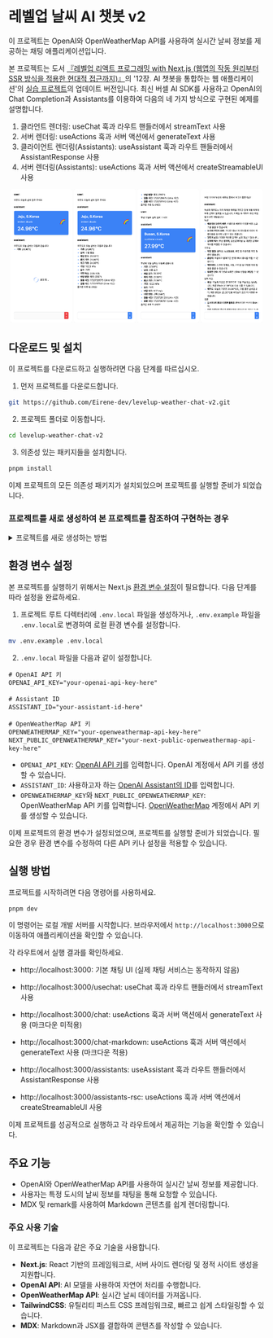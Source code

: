 # 레벨업 날씨 AI 챗봇 v2

이 프로젝트는 OpenAI와 OpenWeatherMap API를 사용하여 실시간 날씨 정보를 제공하는 채팅 애플리케이션입니다.

본 프로젝트는 도서 [『레벨업 리액트 프로그래밍 with Next.js (웹앱의 작동 원리부터 SSR 방식을 적용한 현대적 접근까지)』](https://reactnext-central.xyz/levelup/book)의 '12장. AI 챗봇을 통합하는 웹 애플리케이션'의 [실습 프로젝트](https://github.com/bjpublic/react_programming_with_Next.js/tree/main/chapter12)의 업데이트 버전입니다. 최신 버셀 AI SDK를 사용하고 OpenAI의 Chat Completion과 Assistants를 이용하여 다음의 네 가지 방식으로 구현된 예제를 설명합니다.
1. 클라언트 렌더링: useChat 훅과 라우트 핸들러에서 streamText 사용
2. 서버 렌더링: useActions 훅과 서버 액션에서 generateText 사용
3. 클라이언트 렌더링(Assistants): useAssistant 훅과 라우트 핸들러에서 AssistantResponse 사용
4. 서버 렌더링(Assistants): useActions 훅과 서버 액션에서 createStreamableUI 사용

<p align="center">
  <img src="./assets/images/levelup-weather-ai-app-v2_2.png" alt="레벨업 날씨 AI 챗봇 v2의 제주도 날씨 문의 시작" width="24%">
  <img src="./assets/images/levelup-weather-ai-app-v2_3.png" alt="레벨업 날씨 AI 챗봇 v2의 제주도 날씨 문의 완료" width="24%">
  <img src="./assets/images/levelup-weather-ai-app-v2_4.png" alt="레벨업 날씨 AI 챗봇 v2의 부산 날씨 문의" width="24%">
  <img src="./assets/images/levelup-weather-ai-app-v2_5.png" alt="레벨업 날씨 AI 챗봇 v2의 부산과 제주도 여행" width="24%">
</p>

## 다운로드 및 설치

이 프로젝트를 다운로드하고 실행하려면 다음 단계를 따르십시오.

1. 먼저 프로젝트를 다운로드합니다.
```bash
git https://github.com/Eirene-dev/levelup-weather-chat-v2.git
```

2. 프로젝트 폴더로 이동합니다.
```bash
cd levelup-weather-chat-v2
```

3. 의존성 있는 패키지들을 설치합니다.
```bash
pnpm install
```

이제 프로젝트의 모든 의존성 패키지가 설치되었으며 프로젝트를 실행할 준비가 되었습니다.

### 프로젝트를 새로 생성하여 본 프로젝트를 참조하여 구현하는 경우
<details>
    <summary>프로젝트를 새로 생성하는 방법</summary>

다음 명령어를 사용하여 Next.js 애플리케이션을 생성하고 프로젝트 디렉터리로 이동합니다.

```bash
npx create-next-app@latest levelup-weather-chat-v2
cd levelup-weather-chat-v2/
```

이제 필요한 패키지를 설치합니다. 먼저 OpenAI SDK, React, Zod를 설치합니다.

```bash
npm install ai @ai-sdk/openai @ai-sdk/react zod
```

다음으로 Markdown과 MDX 처리를 위해 필요한 패키지를 설치합니다. 이 패키지는 GitHub Flavored Markdown(GFM) 및 MDX 처리를 위한 remark와 rehype 플러그인을 포함합니다.

```bash
npm install remark-gfm @next/mdx @mdx-js/loader remark remark-html
```
</details>


## 환경 변수 설정
본 프로젝트를 실행하기 위해서는 Next.js [환경 변수 설정](https://reactnext-central.xyz/docs/nextjs/configuring/environment-variables)이 필요합니다. 다음 단계를 따라 설정을 완료하세요.

1. 프로젝트 루트 디렉터리에 `.env.local` 파일을 생성하거나,
`.env.example` 파일을 `.env.local`로 변경하여 로컬 환경 변수를 설정합니다.

```bash
mv .env.example .env.local
```

2. `.env.local` 파일을 다음과 같이 설정합니다.

```env
# OpenAI API 키
OPENAI_API_KEY="your-openai-api-key-here"

# Assistant ID
ASSISTANT_ID="your-assistant-id-here"

# OpenWeatherMap API 키
OPENWEATHERMAP_KEY="your-openweathermap-api-key-here"
NEXT_PUBLIC_OPENWEATHERMAP_KEY="your-next-public-openweathermap-api-key-here"
```

  - `OPENAI_API_KEY`: [OpenAI API 키](https://platform.openai.com/api-keys)를 입력합니다. OpenAI 계정에서 API 키를 생성할 수 있습니다.
  - `ASSISTANT_ID`: 사용하고자 하는 [OpenAI Assistant의 ID](https://platform.openai.com/assistants)를 입력합니다.
  - `OPENWEATHERMAP_KEY`와 `NEXT_PUBLIC_OPENWEATHERMAP_KEY`: OpenWeatherMap API 키를 입력합니다. [OpenWeatherMap](https://openweathermap.org/) 계정에서 API 키를 생성할 수 있습니다.

이제 프로젝트의 환경 변수가 설정되었으며, 프로젝트를 실행할 준비가 되었습니다. 필요한 경우 환경 변수를 수정하여 다른 API 키나 설정을 적용할 수 있습니다.

## 실행 방법

프로젝트를 시작하려면 다음 명령어를 사용하세요.

```bash
pnpm dev
```

이 명령어는 로컬 개발 서버를 시작합니다. 브라우저에서 `http://localhost:3000`으로 이동하여 애플리케이션을 확인할 수 있습니다.

각 라우트에서 실행 결과를 확인하세요.
- http://localhost:3000: 기본 채팅 UI (실제 채팅 서비스는 동작하지 않음)
- http://localhost:3000/usechat: useChat 훅과 라우트 핸들러에서 streamText 사용

- http://localhost:3000/chat: useActions 훅과 서버 액션에서 generateText 사용 (마크다운 미적용)
- http://localhost:3000/chat-markdown: useActions 훅과 서버 액션에서 generateText 사용 (마크다운 적용)
- http://localhost:3000/assistants: useAssistant 훅과 라우트 핸들러에서 AssistantResponse 사용
- http://localhost:3000/assistants-rsc: useActions 훅과 서버 액션에서 createStreamableUI 사용

이제 프로젝트를 성공적으로 실행하고 각 라우트에서 제공하는 기능을 확인할 수 있습니다.



## 주요 기능

- OpenAI와 OpenWeatherMap API를 사용하여 실시간 날씨 정보를 제공합니다.
- 사용자는 특정 도시의 날씨 정보를 채팅을 통해 요청할 수 있습니다.
- MDX 및 remark를 사용하여 Markdown 콘텐츠를 쉽게 렌더링합니다.

### 주요 사용 기술

이 프로젝트는 다음과 같은 주요 기술을 사용합니다.

- **Next.js**: React 기반의 프레임워크로, 서버 사이드 렌더링 및 정적 사이트 생성을 지원합니다.
- **OpenAI API**: AI 모델을 사용하여 자연어 처리를 수행합니다.
- **OpenWeatherMap API**: 실시간 날씨 데이터를 가져옵니다.
- **TailwindCSS**: 유틸리티 퍼스트 CSS 프레임워크로, 빠르고 쉽게 스타일링할 수 있습니다.
- **MDX**: Markdown과 JSX를 결합하여 콘텐츠를 작성할 수 있습니다.
